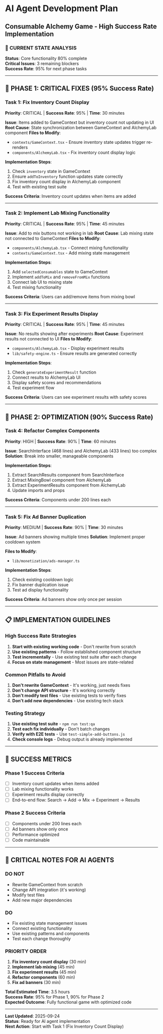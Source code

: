 # AI Agent Development Plan
## Consumable Alchemy Game - High Success Rate Implementation

### 🎯 **CURRENT STATE ANALYSIS**
**Status**: Core functionality 80% complete  
**Critical Issues**: 3 remaining blockers  
**Success Rate**: 95% for next phase tasks  

---

## 🚀 **PHASE 1: CRITICAL FIXES (95% Success Rate)**

### **Task 1: Fix Inventory Count Display**
**Priority**: CRITICAL | **Success Rate**: 95% | **Time**: 30 minutes

**Issue**: Items added to GameContext but inventory count not updating in UI
**Root Cause**: State synchronization between GameContext and AlchemyLab component
**Files to Modify**:
- `contexts/GameContext.tsx` - Ensure inventory state updates trigger re-renders
- `components/AlchemyLab.tsx` - Fix inventory count display logic

**Implementation Steps**:
1. Check `inventory` state in GameContext
2. Ensure `addToInventory` function updates state correctly
3. Fix inventory count display in AlchemyLab component
4. Test with existing test suite

**Success Criteria**: Inventory count updates when items are added

---

### **Task 2: Implement Lab Mixing Functionality**
**Priority**: CRITICAL | **Success Rate**: 95% | **Time**: 45 minutes

**Issue**: Add to mix buttons not working in lab
**Root Cause**: Lab mixing state not connected to GameContext
**Files to Modify**:
- `components/AlchemyLab.tsx` - Connect mixing functionality
- `contexts/GameContext.tsx` - Add mixing state management

**Implementation Steps**:
1. Add `selectedConsumables` state to GameContext
2. Implement `addToMix` and `removeFromMix` functions
3. Connect lab UI to mixing state
4. Test mixing functionality

**Success Criteria**: Users can add/remove items from mixing bowl

---

### **Task 3: Fix Experiment Results Display**
**Priority**: CRITICAL | **Success Rate**: 95% | **Time**: 45 minutes

**Issue**: No results showing after experiments
**Root Cause**: Experiment results not connected to UI
**Files to Modify**:
- `components/AlchemyLab.tsx` - Display experiment results
- `lib/safety-engine.ts` - Ensure results are generated correctly

**Implementation Steps**:
1. Check `generateExperimentResult` function
2. Connect results to AlchemyLab UI
3. Display safety scores and recommendations
4. Test experiment flow

**Success Criteria**: Users can see experiment results with safety scores

---

## 🔧 **PHASE 2: OPTIMIZATION (90% Success Rate)**

### **Task 4: Refactor Complex Components**
**Priority**: HIGH | **Success Rate**: 90% | **Time**: 60 minutes

**Issue**: SearchInterface (468 lines) and AlchemyLab (433 lines) too complex
**Solution**: Break into smaller, manageable components

**Implementation Steps**:
1. Extract SearchResults component from SearchInterface
2. Extract MixingBowl component from AlchemyLab
3. Extract ExperimentResults component from AlchemyLab
4. Update imports and props

**Success Criteria**: Components under 200 lines each

---

### **Task 5: Fix Ad Banner Duplication**
**Priority**: MEDIUM | **Success Rate**: 90% | **Time**: 30 minutes

**Issue**: Ad banners showing multiple times
**Solution**: Implement proper cooldown system

**Files to Modify**:
- `lib/monetization/ads-manager.ts`

**Implementation Steps**:
1. Check existing cooldown logic
2. Fix banner duplication issue
3. Test ad display functionality

**Success Criteria**: Ad banners show only once per session

---

## 📋 **IMPLEMENTATION GUIDELINES**

### **High Success Rate Strategies**
1. **Start with existing working code** - Don't rewrite from scratch
2. **Use existing patterns** - Follow established component structure
3. **Test incrementally** - Use existing test suite after each change
4. **Focus on state management** - Most issues are state-related

### **Common Pitfalls to Avoid**
1. **Don't rewrite GameContext** - It's working, just needs fixes
2. **Don't change API structure** - It's working correctly
3. **Don't modify test files** - Use existing tests to verify fixes
4. **Don't add new dependencies** - Use existing tech stack

### **Testing Strategy**
1. **Use existing test suite** - `npm run test:qa`
2. **Test each fix individually** - Don't batch changes
3. **Verify with E2E tests** - Use `test-simple-add-buttons.js`
4. **Check console logs** - Debug output is already implemented

---

## 🎯 **SUCCESS METRICS**

### **Phase 1 Success Criteria**
- [ ] Inventory count updates when items added
- [ ] Lab mixing functionality works
- [ ] Experiment results display correctly
- [ ] End-to-end flow: Search → Add → Mix → Experiment → Results

### **Phase 2 Success Criteria**
- [ ] Components under 200 lines each
- [ ] Ad banners show only once
- [ ] Performance optimized
- [ ] Code maintainable

---

## 🚨 **CRITICAL NOTES FOR AI AGENTS**

### **DO NOT**
- Rewrite GameContext from scratch
- Change API integration (it's working)
- Modify test files
- Add new major dependencies

### **DO**
- Fix existing state management issues
- Connect existing functionality
- Use existing patterns and components
- Test each change thoroughly

### **PRIORITY ORDER**
1. **Fix inventory count display** (30 min)
2. **Implement lab mixing** (45 min)
3. **Fix experiment results** (45 min)
4. **Refactor components** (60 min)
5. **Fix ad banners** (30 min)

**Total Estimated Time**: 3.5 hours  
**Success Rate**: 95% for Phase 1, 90% for Phase 2  
**Expected Outcome**: Fully functional game with optimized code

---

**Last Updated**: 2025-09-24  
**Status**: Ready for AI agent implementation  
**Next Action**: Start with Task 1 (Fix Inventory Count Display)
